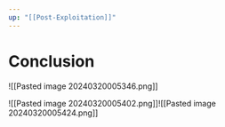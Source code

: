```yaml
---
up: "[[Post-Exploitation]]"
---
```


# Conclusion

![[Pasted image 20240320005346.png]]

![[Pasted image 20240320005402.png]]![[Pasted image 20240320005424.png]]
